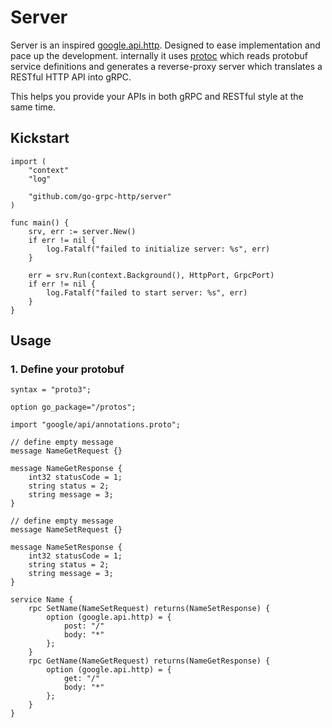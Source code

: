 # Server

Server is an inspired [google.api.http](https://github.com/googleapis/googleapis/blob/master/google/api/http.proto#L46). Designed to ease implementation and pace up the development. internally it uses [protoc](https://github.com/protocolbuffers/protobuf) which reads protobuf service definitions and generates a reverse-proxy server which translates a RESTful HTTP API into gRPC.

This helps you provide your APIs in both gRPC and RESTful style at the same time.

## Kickstart

```
import (
	"context"
	"log"

	"github.com/go-grpc-http/server"
)

func main() {
	srv, err := server.New()
	if err != nil {
		log.Fatalf("failed to initialize server: %s", err)
	}

	err = srv.Run(context.Background(), HttpPort, GrpcPort)
	if err != nil {
		log.Fatalf("failed to start server: %s", err)
	}
}
```

## Usage

### 1. Define your protobuf

```
syntax = "proto3";

option go_package="/protos";

import "google/api/annotations.proto";

// define empty message
message NameGetRequest {}

message NameGetResponse {
    int32 statusCode = 1;
    string status = 2;
    string message = 3;
}

// define empty message
message NameSetRequest {}

message NameSetResponse {
    int32 statusCode = 1;
    string status = 2;
    string message = 3;
}

service Name {
    rpc SetName(NameSetRequest) returns(NameSetResponse) {
        option (google.api.http) = {
            post: "/"
            body: "*"
        };
    }
    rpc GetName(NameGetRequest) returns(NameGetResponse) {
        option (google.api.http) = {
            get: "/"
            body: "*"
        };
    }
}
```

